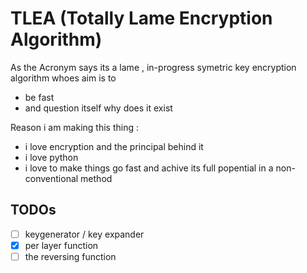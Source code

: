 # TLEA (Totally Lame Encryption Algorithm)

As the Acronym says its a lame , in-progress symetric key encryption algorithm whoes aim is to 
* be fast
* and question itself why does it exist


Reason i am making this thing :
* i love encryption and the principal behind it
* i love python
* i love to make things go fast and achive its full popential in a non-conventional method

## TODOs

- [ ] keygenerator / key expander
- [x] per layer function
- [ ] the reversing function